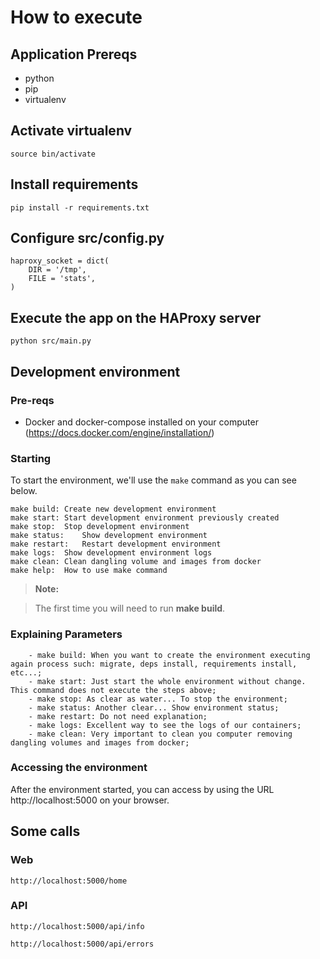 # How to execute

## Application Prereqs

* python
* pip
* virtualenv

## Activate virtualenv

`source bin/activate`

## Install requirements

`pip install -r requirements.txt`

## Configure src/config.py

```
haproxy_socket = dict(                                                                                                                                        
    DIR = '/tmp',
    FILE = 'stats',
)
```

## Execute the app on the HAProxy server

`python src/main.py`

## Development environment

### Pre-reqs

  - Docker and docker-compose installed on your computer (https://docs.docker.com/engine/installation/)

### Starting

To start the environment, we'll use the `make` command as you can see below.

```
make build:	Create new development environment
make start:	Start development environment previously created
make stop:	Stop development environment
make status:	Show development environment
make restart:	Restart development environment
make logs:	Show development environment logs
make clean:	Clean dangling volume and images from docker
make help:	How to use make command
```

> **Note:**

> The first time you will need to run **make build**.

### Explaining Parameters

        - make build: When you want to create the environment executing again process such: migrate, deps install, requirements install, etc...;
        - make start: Just start the whole environment without change. This command does not execute the steps above;
        - make stop: As clear as water... To stop the environment;
        - make status: Another clear... Show environment status;
        - make restart: Do not need explanation;
        - make logs: Excellent way to see the logs of our containers;
        - make clean: Very important to clean you computer removing dangling volumes and images from docker;

### Accessing the environment

After the environment started, you can access by using the URL http://localhost:5000 on your browser.

## Some calls

### Web

`http://localhost:5000/home`

### API

`http://localhost:5000/api/info`

`http://localhost:5000/api/errors`

